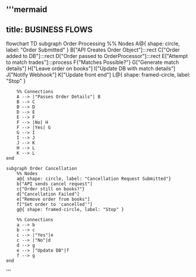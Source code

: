 '''mermaid
---
title: BUSINESS FLOWS
---
flowchart TD
    subgraph Order Processing
        %% Nodes
        A@{ shape: circle, label: "Order Submitted" }
        B["API Creates Order Object"]:::rect
        C["Order added to DB"]:::rect
        D["Order passed to OrderProcessor"]:::rect
        E["Attempt to match trades"]:::process
        F{"Matches Possible?"}
        G["Generate match details"]
        H["Leave order on books"]
        I["Update DB with match details"]
        J["Notify Webhook"]
        K["Update front end"]
        L@{ shape: framed-circle, label: "Stop" }


        %% Connections
        A --> |"Passes Order Details"| B
        B --> C
        B --> D
        D --> E
        E --> F
        F --> |No| H
        F --> |Yes| G
        G --> I 
        I --> J
        J --> K
        H --> L
        K --> L
    end

    subgraph Order Cancellation
        %% Nodes
        a@{ shape: circle, label: "Cancellation Request Submitted"}
        b["API sends cancel request"]
        c{"Order still on books?"}
        d["Cancellation Failed"]
        e["Remove order from books"]
        f["Set order to 'cancelled'"]
        g@{ shape: framed-circle, label: "Stop" }
        
        %% Connections
        a --> b 
        b --> c 
        c --> |"Yes"|e 
        c --> |"No"|d 
        d --> g 
        e --> |"Update DB"|f 
        f --> g
    end
'''